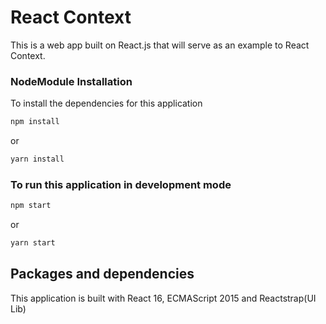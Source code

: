 # React Context

This is a web app built on React.js that will serve as an example to React Context.

### NodeModule Installation

To install the dependencies for this application

```sh
npm install
```

or

```sh
yarn install
```

### To run this application in development mode

```sh
npm start
```

or

```sh
yarn start
```

## Packages and dependencies

This application is built with React 16, ECMAScript 2015 and Reactstrap(UI Lib)
